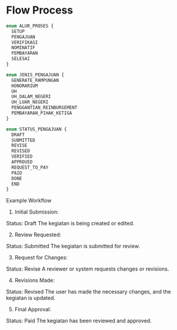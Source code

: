 # Flow Process

```ts
enum ALUR_PROSES {
  SETUP
  PENGAJUAN
  VERIFIKASI
  NOMINATIF
  PEMBAYARAN
  SELESAI
}

enum JENIS_PENGAJUAN {
  GENERATE_RAMPUNGAN
  HONORARIUM
  UH
  UH_DALAM_NEGERI
  UH_LUAR_NEGERI
  PENGGANTIAN_REINBURSEMENT
  PEMBAYARAN_PIHAK_KETIGA
}

enum STATUS_PENGAJUAN {
  DRAFT
  SUBMITTED
  REVISE
  REVISED
  VERIFIED
  APPROVED
  REQUEST_TO_PAY
  PAID
  DONE
  END
}
```

Example Workflow

1. Initial Submission:

Status: Draft
The kegiatan is being created or edited.

2. Review Requested:

Status: Submitted
The kegiatan is submitted for review.

3. Request for Changes:

Status: Revise
A reviewer or system requests changes or revisions.

4. Revisions Made:

Status: Revised
The user has made the necessary changes, and the kegiatan is updated.

5. Final Approval:

Status: Paid
The kegiatan has been reviewed and approved.
